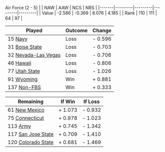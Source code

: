 Air Force (2 - 5)
|       |   NAW   |   AAW   |   NCS   |   NRS   |
|-------|---------|---------|---------|---------|
| Value |  -2.586 |  -0.369 |   8.076 |   4.185 |
| Rank  |     110 |     111 |      64 |      97 |

| Played                    | Outcome    |  Change  |
|---------------------------|------------|----------|
|  15 [Navy                  ](Navy.md)| Loss       | -  0.596 |
|  31 [Boise State           ](BoiseState.md)| Loss       | -  0.703 |
|  32 [Nevada-Las Vegas      ](NevadaLasVegas.md)| Loss       | -  0.706 |
|  46 [Hawaii                ](Hawaii.md)| Loss       | -  0.806 |
|  77 [Utah State            ](UtahState.md)| Loss       | -  1.026 |
|  91 [Wyoming               ](Wyoming.md)| Win        | +  0.881 |
| 137 [Non-FBS               ](NonFBS.md)| Win        | +  0.333 |

| Remaining                 |  If Win  |  If Loss |
|---------------------------|----------|----------|
|  61 [New Mexico            ](NewMexico.md)| +  1.073 | -  0.932 |
|  75 [Connecticut           ](Connecticut.md)| +  0.978 | -  1.023 |
| 113 [Army                  ](Army.md)| +  0.745 | -  1.342 |
| 117 [San Jose State        ](SanJoseState.md)| +  0.709 | -  1.410 |
| 120 [Colorado State        ](ColoradoState.md)| +  0.681 | -  1.469 |

